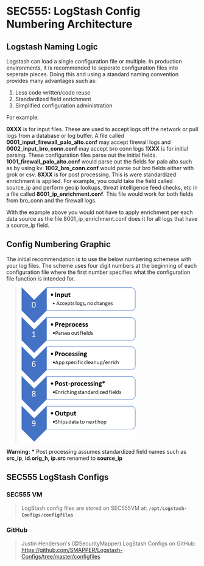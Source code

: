 SEC555: LogStash Config Numbering Architecture
======

Logstash Naming Logic
------
Logstash can load a single configuration file or multiple. In production environments, it is recommended to seperate configuration files into seperate pieces. Doing this and using a standard naming convention provides many advantages such as:

1. Less code written/code reuse
2. Standardized field enrichment
3. Simplified configuration administration

For example:

**0XXX** is for input files. These are used to accept logs off the network or pull logs from a database or log buffer. A file called **0001_input_firewall_palo_alto.conf** may accept firewall logs and **0002_input_bro_conn.conf** may accept bro conn logs
**1XXX** is for initial parsing. These configuration files parse out the initial fields. **1001_firewall_palo_alto.conf** would parse out the fields for palo alto such as by using kv. **1002_bro_conn.conf** would parse out bro fields either with grok or csv.
**8XXX** is for post processing. This is were standardized enrichment is applied. For example, you could take the field called source_ip and perform geoip lookups, threat intelligence feed checks, etc in a file called **8001_ip_enrichment.conf**. This file would work for both fields from bro_conn and the firewall logs.

With the example above you would not have to apply enrichment per each data source as the file 8001_ip_enrichment.conf does it for all logs that have a source_ip field.

Config Numbering Graphic
------
The initial recommendation is to use the below numbering schemese with your log files. The scheme uses four digit numbers at the beginning of each configuration file where the first number specifies what the configuration file function is intended for.

>   ![](./media/image1.png)



**Warning:** **\*** Post processing assumes standardized field names such as **src\_ip**, **id.orig\_h, ip.src** renamed to **source\_ip**

SEC555 LogStash Configs
------

### **SEC555 VM**
> LogStash config files are stored on SEC555VM at: **`/opt/Logstash-Configs/configfiles`**

### **GitHub**
> Justin Henderson's (@SecurityMapper) LogStash Configs on GitHub:
> <https://github.com/SMAPPER/Logstash-Configs/tree/master/configfiles>

